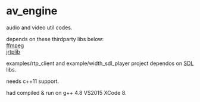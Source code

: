 av_engine
====

audio and video util codes. 

depends on these thirdparty libs below:<br>
[ffmpeg](https://www.ffmpeg.org) <br>
[jrtplib](http://research.edm.uhasselt.be/jori/page/Main/HomePage.html)

examples/rtp_client and example/width_sdl_player project dependos on [SDL](http://www.libsdl.org/) libs.

needs c++11 support.

had compiled & run on g++ 4.8 VS2015 XCode 8.
